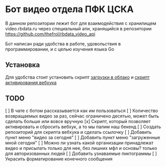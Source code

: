 # Бот видео отдела ПФК ЦСКА

В данном репозитории лежит бот для взаимодействия с хранилищем video.rbdata.ru через специальный апи, хранящийся в репозитории https://github.com/thefrol/rbdata_video_api

Бот написан ради удобства в работе, удовольствия в программировании, и с целью изучения языка Go

## Установка

Для удобства стоит установить скрипт [загрузки в облако](https://github.com/thefrol/powershell-yandexcloud-function-uploader) и [скрипт активирования вебхука](https://github.com/thefrol/powershell-telegram-webhook-script)

## TODO

[ ] В чате с ботом рассказывается как им пользоваться
[ ] Количество возвращаемых видео за раз, сейчас ограничено десятью, может быть сделать больше или вовсе вручную
[x] Скрипт, который позволяет активировать и сбросить вебхук, а то мы палим наш бекенд
[ ] Создать репозиторий для скрипта вебхука и сделать ссылочку
[ ] Добавить пункт меню "видео за сегодня"
[ ] Добавить пункт меню "загруженные мной сегодня"
[ ] Можно ли узнать какой организации принадлежат видео и присылать только для нее, без лишних мфл и основы? только для авторизованных людей
[ ] Добавить узнаваемые пиктограммы
[ ] Украсить форматирование конечного сообщения